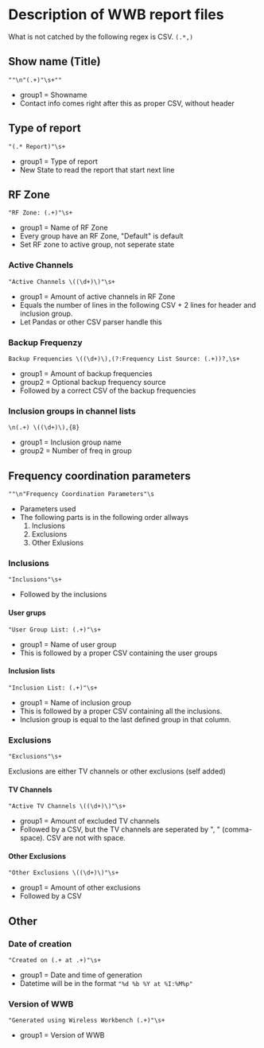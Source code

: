 # Description of WWB report files

What is not catched by the following regex is CSV.
```(.*,)```

## Show name (Title)

```""\n"(.+)"\s+""``` 
- group1 = Showname
- Contact info comes right after this as proper CSV, without header

## Type of report

```"(.* Report)"\s+``` 
- group1 = Type of report
- New State to read the report that start next line

## RF Zone

```"RF Zone: (.+)"\s+```
- group1 = Name of RF Zone
- Every group have an RF Zone, "Default" is default
- Set RF zone to active group, not seperate state

### Active Channels

```"Active Channels \((\d+)\)"\s+```
- group1 = Amount of active channels in RF Zone
- Equals the number of lines in the following CSV + 2 lines for header and inclusion group.
- Let Pandas or other CSV parser handle this

### Backup Frequenzy

```Backup Frequencies \((\d+)\),(?:Frequency List Source: (.+))?,\s+```
- group1 = Amount of backup frequencies
- group2 = Optional backup frequency source
- Followed by a correct CSV of the backup frequencies

### Inclusion groups in channel lists

```\n(.+) \((\d+)\),{8}```
- group1 = Inclusion group name
- group2 = Number of freq in group

## Frequency coordination parameters

```""\n"Frequency Coordination Parameters"\s```
- Parameters used
- The following parts is in the following order allways
    1. Inclusions
    2. Exclusions
    3. Other Exlusions

### Inclusions

```"Inclusions"\s+```
- Followed by the inclusions

#### User grups

```"User Group List: (.+)"\s+```
- group1 = Name of user group
- This is followed by a proper CSV containing the user groups

#### Inclusion lists

```"Inclusion List: (.+)"\s+```
- group1 = Name of inclusion group
- This is followed by a proper CSV containing all the inclusions.
- Inclusion group is equal to the last defined group in that column.

### Exclusions

```"Exclusions"\s+```

Exclusions are either TV channels or other exclusions (self added)

#### TV Channels

```"Active TV Channels \((\d+)\)"\s+```
- group1 = Amount of excluded TV channels
- Followed by a CSV, but the TV channels are seperated by ", " (comma-space). CSV are not with space.

#### Other Exclusions

```"Other Exclusions \((\d+)\)"\s+```
- group1 = Amount of other exclusions
- Followed by a CSV


## Other 

### Date of creation

```"Created on (.+ at .+)"\s+```
- group1 = Date and time of generation
- Datetime will be in the format ```"%d %b %Y at %I:%M%p"```

### Version of WWB

```"Generated using Wireless Workbench (.+)"\s+```
- group1 = Version of WWB


